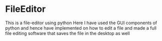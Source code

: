 # FileEditor
This is a file-editor using python
Here I have used the GUI components of python and hence have implemented on how to edit a file and made a full file editing software that saves the file in the desktop as well
